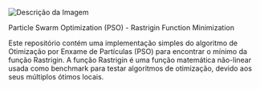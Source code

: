 
![Descrição da Imagem](https://www.stradeeautostrade.it/img/articles/3808/un-algoritmo-pso-per-lottimizzazione-planimetrica-dei-tracciati-stradali.jpg)


Particle Swarm Optimization (PSO) - Rastrigin Function Minimization

Este repositório contém uma implementação simples do algoritmo de Otimização por Enxame de Partículas (PSO) para encontrar o mínimo da função Rastrigin. 
A função Rastrigin é uma função matemática não-linear usada como benchmark para testar algoritmos de otimização, devido aos seus múltiplos ótimos locais.
